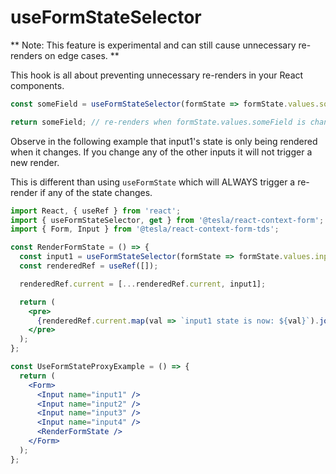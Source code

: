 # useFormStateSelector

** Note: This feature is experimental and can still cause unnecessary re-renders on edge cases. **

This hook is all about preventing unnecessary re-renders in your React components.

```jsx
const someField = useFormStateSelector(formState => formState.values.someField);

return someField; // re-renders when formState.values.someField is changed
```

Observe in the following example that input1's state is only being rendered when it changes. If you change any of the other inputs it will not trigger a new render.

This is different than using `useFormState` which will ALWAYS trigger a re-render if any of the state changes.

<!-- STORY -->

```jsx
import React, { useRef } from 'react';
import { useFormStateSelector, get } from '@tesla/react-context-form';
import { Form, Input } from '@tesla/react-context-form-tds';

const RenderFormState = () => {
  const input1 = useFormStateSelector(formState => formState.values.input1);
  const renderedRef = useRef([]);

  renderedRef.current = [...renderedRef.current, input1];

  return (
    <pre>
      {renderedRef.current.map(val => `input1 state is now: ${val}`).join('\n')}
    </pre>
  );
};

const UseFormStateProxyExample = () => {
  return (
    <Form>
      <Input name="input1" />
      <Input name="input2" />
      <Input name="input3" />
      <Input name="input4" />
      <RenderFormState />
    </Form>
  );
};
```

